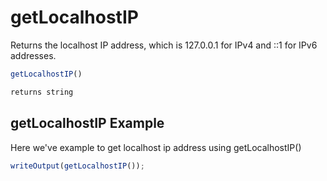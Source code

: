 # getLocalhostIP

Returns the localhost IP address, which is 127.0.0.1 for IPv4 and ::1 for IPv6 addresses.

```javascript
getLocalhostIP()
```

```javascript
returns string
```

## getLocalhostIP Example

Here we've example to get localhost ip address using getLocalhostIP()

```javascript
writeOutput(getLocalhostIP());
```

